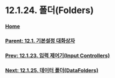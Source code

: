 # 12.1.24. 폴더(Folders)

### [Home](./00-home.md)
### [Parent: 12.1. 기본설정 대화상자](./12-01-00-preference-dialog.md)
### [Prev: 12.1.23. 입력 제어기(Input Controllers)](./12-01-23-input-controllers.md)
### [Next: 12.1.25. 데이터 폴더(DataFolders)](./12-01-25-data-folders.md)
